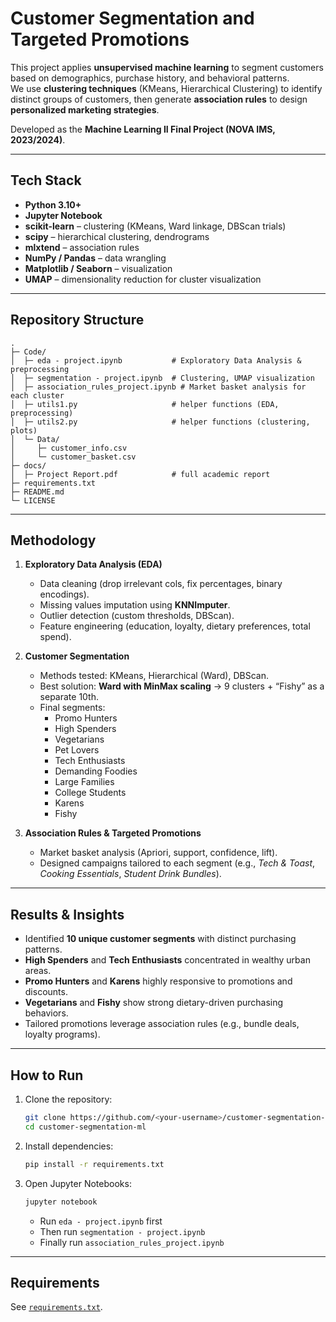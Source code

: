# Customer Segmentation and Targeted Promotions

This project applies **unsupervised machine learning** to segment customers based on demographics, purchase history, and behavioral patterns.  
We use **clustering techniques** (KMeans, Hierarchical Clustering) to identify distinct groups of customers, then generate **association rules** to design **personalized marketing strategies**.

Developed as the **Machine Learning II Final Project (NOVA IMS, 2023/2024)**.

---

## Tech Stack

- **Python 3.10+**
- **Jupyter Notebook**
- **scikit-learn** – clustering (KMeans, Ward linkage, DBScan trials)
- **scipy** – hierarchical clustering, dendrograms
- **mlxtend** – association rules
- **NumPy / Pandas** – data wrangling
- **Matplotlib / Seaborn** – visualization
- **UMAP** – dimensionality reduction for cluster visualization

---

## Repository Structure

~~~text
.
├─ Code/
│  ├─ eda - project.ipynb           # Exploratory Data Analysis & preprocessing
│  ├─ segmentation - project.ipynb  # Clustering, UMAP visualization
│  ├─ association_rules_project.ipynb # Market basket analysis for each cluster
│  ├─ utils1.py                     # helper functions (EDA, preprocessing)
│  ├─ utils2.py                     # helper functions (clustering, plots)
│  └─ Data/
│     ├─ customer_info.csv
│     └─ customer_basket.csv
├─ docs/
│  ├─ Project Report.pdf            # full academic report
├─ requirements.txt
├─ README.md
└─ LICENSE
~~~

---

## Methodology

1. **Exploratory Data Analysis (EDA)**  
   - Data cleaning (drop irrelevant cols, fix percentages, binary encodings).  
   - Missing values imputation using **KNNImputer**.  
   - Outlier detection (custom thresholds, DBScan).  
   - Feature engineering (education, loyalty, dietary preferences, total spend).  

2. **Customer Segmentation**  
   - Methods tested: KMeans, Hierarchical (Ward), DBScan.  
   - Best solution: **Ward with MinMax scaling** → 9 clusters + “Fishy” as a separate 10th.  
   - Final segments:  
     - Promo Hunters  
     - High Spenders  
     - Vegetarians  
     - Pet Lovers  
     - Tech Enthusiasts  
     - Demanding Foodies  
     - Large Families  
     - College Students  
     - Karens  
     - Fishy  

3. **Association Rules & Targeted Promotions**  
   - Market basket analysis (Apriori, support, confidence, lift).  
   - Designed campaigns tailored to each segment (e.g., *Tech & Toast*, *Cooking Essentials*, *Student Drink Bundles*).  

---

## Results & Insights

- Identified **10 unique customer segments** with distinct purchasing patterns.  
- **High Spenders** and **Tech Enthusiasts** concentrated in wealthy urban areas.  
- **Promo Hunters** and **Karens** highly responsive to promotions and discounts.  
- **Vegetarians** and **Fishy** show strong dietary-driven purchasing behaviors.  
- Tailored promotions leverage association rules (e.g., bundle deals, loyalty programs).  

---

## How to Run

1. Clone the repository:  
   ~~~bash
   git clone https://github.com/<your-username>/customer-segmentation-ml.git
   cd customer-segmentation-ml
   ~~~

2. Install dependencies:  
   ~~~bash
   pip install -r requirements.txt
   ~~~

3. Open Jupyter Notebooks:  
   ~~~bash
   jupyter notebook
   ~~~
   - Run `eda - project.ipynb` first  
   - Then run `segmentation - project.ipynb`  
   - Finally run `association_rules_project.ipynb`

---

## Requirements

See [`requirements.txt`](./requirements.txt).


